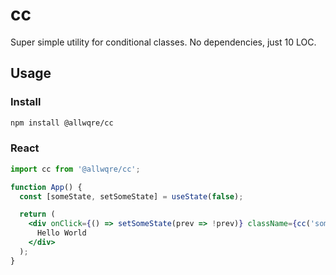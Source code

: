 # cc

Super simple utility for conditional classes. No dependencies, just 10 LOC.

## Usage

### Install

```bash
npm install @allwqre/cc
```

### React

```jsx
import cc from '@allwqre/cc';

function App() {
  const [someState, setSomeState] = useState(false);

  return (
    <div onClick={() => setSomeState(prev => !prev)} className={cc('someClass', someState && 'classWhenTrue')}>
      Hello World
    </div>
  );
}
```
